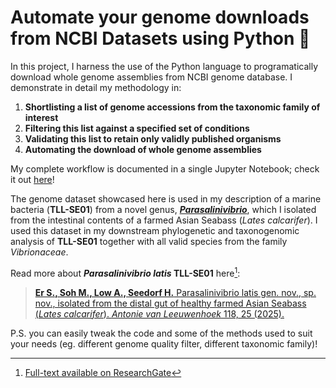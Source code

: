 # Automate your genome downloads from NCBI Datasets using Python 🐍

In this project, I harness the use of the Python language to programatically download whole genome assemblies from NCBI genome database.
I demonstrate in detail my methodology in:
1. **Shortlisting a list of genome accessions from the taxonomic family of interest**
2. **Filtering this list against a specified set of conditions**
3. **Validating this list to retain only validly published organisms**
4. **Automating the download of whole genome assemblies**

My complete workflow is documented in a single Jupyter Notebook; check it out [here](ncbi_datasets.ipynb)!

The genome dataset showcased here is used in my description of a marine bacteria (**TLL-SE01**) from a novel genus, [***Parasalinivibrio***](https://lpsn.dsmz.de/genus/parasalinivibrio), which I isolated from the intestinal contents of a farmed Asian Seabass (*Lates calcarifer*). I used this dataset in my downstream phylogenetic and taxonogenomic analysis of **TLL-SE01** together with all valid species from the family *Vibrionaceae*. 

Read more about ***Parasalinivibrio latis* TLL-SE01** here[^1]:
> [**Er S., Soh M., Low A., Seedorf H.** Parasalinivibrio latis gen. nov., sp. nov., isolated from the distal gut of healthy farmed Asian Seabass (*Lates calcarifer*). *Antonie van Leeuwenhoek* 118, 25 (2025).](https://doi.org/10.1007/s10482-024-02036-x)

P.S. you can easily tweak the code and some of the methods used to suit your needs (eg. different genome quality filter, different taxonomic family)!

[^1]: [Full-text available on ResearchGate](https://www.researchgate.net/publication/385683854_Parasalinivibrio_latis_gen_nov_sp_nov_isolated_from_the_distal_gut_of_healthy_farmed_Asian_Seabass_Lates_calcarifer#fullTextFileContent)